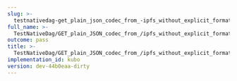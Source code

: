 ```yaml
---
slug: >-
  testnativedag-get_plain_json_codec_from_-ipfs_without_explicit_format_returns_the_same_payload_as_the_raw_block-body
full_name: >-
  TestNativeDag/GET_plain_JSON_codec_from_/ipfs_without_explicit_format_returns_the_same_payload_as_the_raw_block/Body
outcome: pass
title: >-
  TestNativeDag/GET_plain_JSON_codec_from_/ipfs_without_explicit_format_returns_the_same_payload_as_the_raw_block/Body
implementation_id: kubo
version: dev-44b0eaa-dirty
---
```


